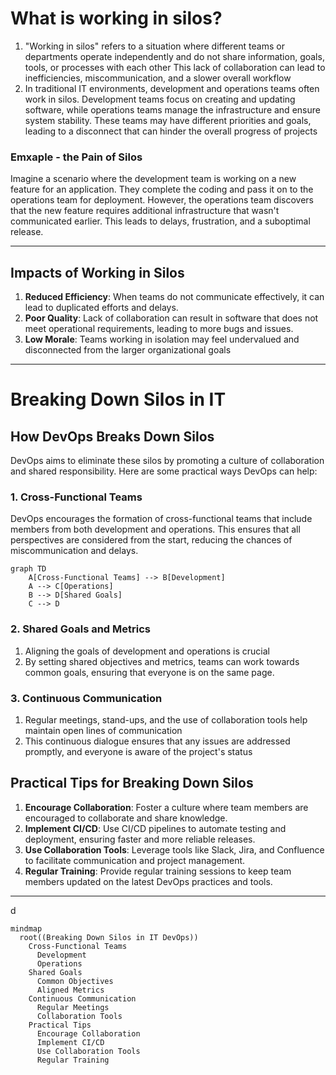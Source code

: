 # What is working in silos?

1. "Working in silos" refers to a situation where different teams or departments operate independently and do not share information, goals, tools, or processes with each other
This lack of collaboration can lead to inefficiencies, miscommunication, and a slower overall workflow
1. In traditional IT environments, development and operations teams often work in silos. Development teams focus on creating and updating software, while operations teams manage the infrastructure and ensure system stability. These teams may have different priorities and goals, leading to a disconnect that can hinder the overall progress of projects

### Emxaple - the Pain of Silos

Imagine a scenario where the development team is working on a new feature for an application. They complete the coding and pass it on to the operations team for deployment. However, the operations team discovers that the new feature requires additional infrastructure that wasn't communicated earlier. This leads to delays, frustration, and a suboptimal release.

---

## Impacts of Working in Silos

1. **Reduced Efficiency**: When teams do not communicate effectively, it can lead to duplicated efforts and delays.
2. **Poor Quality**: Lack of collaboration can result in software that does not meet operational requirements, leading to more bugs and issues.
3. **Low Morale**: Teams working in isolation may feel undervalued and disconnected from the larger organizational goals

---


# Breaking Down Silos in IT

## How DevOps Breaks Down Silos

DevOps aims to eliminate these silos by promoting a culture of collaboration and shared responsibility. Here are some practical ways DevOps can help:

### 1. Cross-Functional Teams

DevOps encourages the formation of cross-functional teams that include members from both development and operations. This ensures that all perspectives are considered from the start, reducing the chances of miscommunication and delays.

```mermaid
graph TD
    A[Cross-Functional Teams] --> B[Development]
    A --> C[Operations]
    B --> D[Shared Goals]
    C --> D
```

### 2. Shared Goals and Metrics

1. Aligning the goals of development and operations is crucial
2. By setting shared objectives and metrics, teams can work towards common goals, ensuring that everyone is on the same page.

### 3. Continuous Communication

1. Regular meetings, stand-ups, and the use of collaboration tools help maintain open lines of communication
2. This continuous dialogue ensures that any issues are addressed promptly, and everyone is aware of the project's status


## Practical Tips for Breaking Down Silos

1. **Encourage Collaboration**: Foster a culture where team members are encouraged to collaborate and share knowledge.
2. **Implement CI/CD**: Use CI/CD pipelines to automate testing and deployment, ensuring faster and more reliable releases.
3. **Use Collaboration Tools**: Leverage tools like Slack, Jira, and Confluence to facilitate communication and project management.
4. **Regular Training**: Provide regular training sessions to keep team members updated on the latest DevOps practices and tools.

---
 d

```mermaid
mindmap
  root((Breaking Down Silos in IT DevOps))
    Cross-Functional Teams
      Development
      Operations
    Shared Goals
      Common Objectives
      Aligned Metrics
    Continuous Communication
      Regular Meetings
      Collaboration Tools
    Practical Tips
      Encourage Collaboration
      Implement CI/CD
      Use Collaboration Tools
      Regular Training
```
